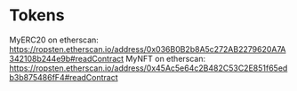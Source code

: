 # Tokens

MyERC20 on etherscan: https://ropsten.etherscan.io/address/0x036B0B2b8A5c272AB2279620A7A342108b244e9b#readContract
MyNFT on etherscan: https://ropsten.etherscan.io/address/0x45Ac5e64c2B482C53C2E851f65edb3b875486fF4#readContract

